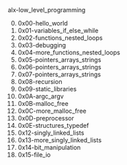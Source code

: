 alx-low_level_programming

0) 0x00-hello_world
1) 0x01-variables_if_else_while
2) 0x02-functions_nested_loops
3) 0x03-debugging
4) 0x04-more_functions_nested_loops
5) 0x05-pointers_arrays_strings 
6) 0x06-pointers_arrays_strings
7) 0x07-pointers_arrays_strings
8) 0x08-recursion
9) 0x09-static_libraries
10) 0x0A-argc_argv
11) 0x0B-malloc_free
12) 0x0C-more_malloc_free
13) 0x0D-preprocessor
14) 0x0E-structures_typedef
15) 0x12-singly_linked_lists
16) 0x13-more_singly_linked_lists
17) 0x14-bit_manipulation
18) 0x15-file_io
